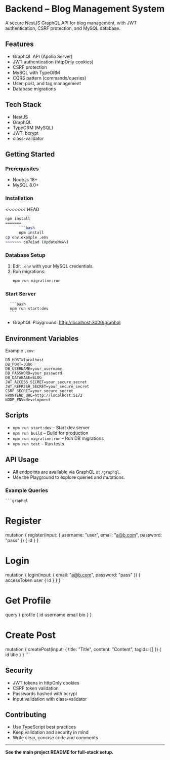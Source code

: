 # Backend – Blog Management System

A secure NestJS GraphQL API for blog management, with JWT authentication, CSRF protection, and MySQL database.

## Features
- GraphQL API (Apollo Server)
- JWT authentication (httpOnly cookies)
- CSRF protection
- MySQL with TypeORM
- CQRS pattern (commands/queries)
- User, post, and tag management
- Database migrations

## Tech Stack
- NestJS
- GraphQL
- TypeORM (MySQL)
- JWT, bcrypt
- class-validator

## Getting Started

### Prerequisites
- Node.js 18+
- MySQL 8.0+

### Installation
<<<<<<< HEAD
```bash
npm install
=======
      ```bash
      npm install
cp env.example .env
>>>>>>> ce7e1ad (UpdateNewV)
```

### Database Setup
1. Edit `.env` with your MySQL credentials.
2. Run migrations:
      ```bash
      npm run migration:run
      ```

### Start Server
      ```bash
      npm run start:dev
      ```
- GraphQL Playground: [http://localhost:3000/graphql](http://localhost:3000/graphql)

## Environment Variables
Example `.env`:
```env
DB_HOST=localhost
DB_PORT=3306
DB_USERNAME=your_username
DB_PASSWORD=your_password
DB_DATABASE=BLOG
JWT_ACCESS_SECRET=your_secure_secret
JWT_REFRESH_SECRET=your_secure_secret
CSRF_SECRET=your_secure_secret
FRONTEND_URL=http://localhost:5173
NODE_ENV=development
```
## Scripts
- `npm run start:dev` – Start dev server
- `npm run build` – Build for production
- `npm run migration:run` – Run DB migrations
- `npm run test` – Run tests

## API Usage
- All endpoints are available via GraphQL at `/graphql`.
- Use the Playground to explore queries and mutations.

### Example Queries
    ```graphql
# Register
mutation { register(input: { username: "user", email: "a@b.com", password: "pass" }) { id } }

# Login
mutation { login(input: { email: "a@b.com", password: "pass" }) { accessToken user { id } } }

# Get Profile
query { profile { id username email bio } }

# Create Post
mutation { createPost(input: { title: "Title", content: "Content", tagIds: [] }) { id title } }
    ```

## Security
- JWT tokens in httpOnly cookies
- CSRF token validation
- Passwords hashed with bcrypt
- Input validation with class-validator

## Contributing
- Use TypeScript best practices
- Keep validation and security in mind
- Write clear, concise code and comments

---

**See the main project README for full-stack setup.**
